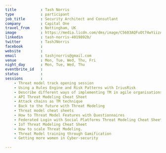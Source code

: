 ```yaml
---
title           : Tash Norris
type            : participant
job_title       : Security Architect and Consutlant
company         : Capital One
travel_from     : Nottingham, UK
image           : https://media.licdn.com/dms/image/C5603AQFuOt74wYiizA/profile-displayphoto-shrink_200_200/0?e=1532563200&v=beta&t=ZkjP_z-J-sZ6YPImKXIOiz6Gv0WpYkFmtdiHPxUipC0
linkedin        : tash-norris-4019892b/
twitter         : TashJNorris
facebook        :
website         :
email           : tashjnorris@gmail.com
venue           : Mon, Tue, Wed, Thu, Fri
night_day       : Mon, Tue, Wed, Thu
eventbrite_id   :
status          :
sessions        :
    - Threat model track opening session
    - Using a Rules Engine and Risk Patterns with IriusRisk
    - Describe different ways of implementing TM in agile organisations
    - API Threat Modeling Cheat Sheet
    - Attack chains as TM technique
    - Back to the future with Threat Modeling
    - Threat model cheat sheets
    - How to Threat Model Features with Questionnaires
    - Federated Login with Social Platforms Threat Modeling Cheat Sheet
    - IoT Threat Modeling Cheat Sheet
    - How to scale Threat Modeling.
    - Threat Model training through Gamification
    - Getting more women in Cyber-security
    
---
```

